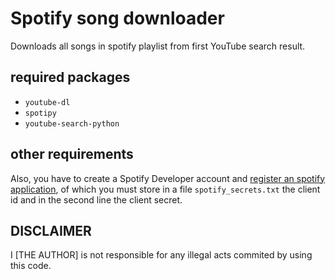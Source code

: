 # Spotify song downloader

Downloads all songs in spotify playlist from first YouTube search result.

## required packages

- `youtube-dl`
- `spotipy`
- `youtube-search-python`

## other requirements

Also, you have to create a Spotify Developer account and [register an spotify application](https://developer.spotify.com/dashboard/applications), of which you must store in a file `spotify_secrets.txt` the client id and in the second line the client secret.

## DISCLAIMER

I [THE AUTHOR] is not responsible for any illegal acts commited by using this code.
